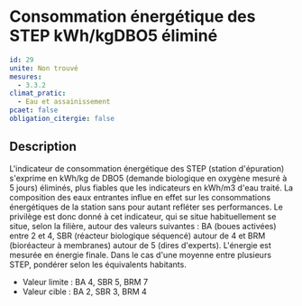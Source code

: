 # Consommation énergétique des STEP kWh/kgDBO5 éliminé
```yaml
id: 29
unite: Non trouvé
mesures:
  - 3.3.2
climat_pratic:
  - Eau et assainissement
pcaet: false
obligation_citergie: false
```
## Description
L'indicateur de consommation énergétique des STEP (station d'épuration) s'exprime en kWh/kg de DBO5 (demande biologique en oxygène mesuré à 5 jours) éliminés, plus fiables que les indicateurs en kWh/m3 d'eau traité. La composition des eaux entrantes influe en effet sur les consommations énergétiques de la station sans pour autant refléter ses performances. Le privilège est donc donné à cet indicateur, qui se situe habituellement se situe, selon la filière, autour des valeurs suivantes : BA (boues activées) entre 2 et 4, SBR (réacteur biologique séquencé) autour de 4 et BRM (bioréacteur à membranes) autour de 5 (dires d'experts). L'énergie est mesurée en énergie finale. Dans le cas d'une moyenne entre plusieurs STEP, pondérer selon les équivalents habitants.
- Valeur limite : BA 4, SBR 5, BRM 7 
- Valeur cible : BA 2, SBR 3, BRM 4



